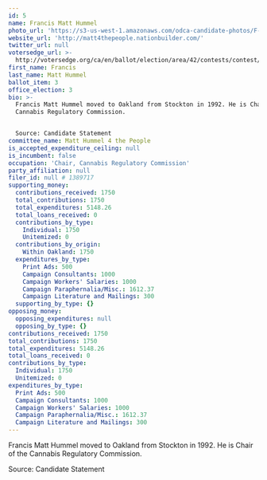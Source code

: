 ```yaml
---
id: 5
name: Francis Matt Hummel
photo_url: 'https://s3-us-west-1.amazonaws.com/odca-candidate-photos/F-Matt-Hummell.png'
website_url: 'http://matt4thepeople.nationbuilder.com/'
twitter_url: null
votersedge_url: >-
  http://votersedge.org/ca/en/ballot/election/area/42/contests/contest/13234/candidate/130750?&county=Alameda%20County&election_authority_id=1
first_name: Francis
last_name: Matt Hummel
ballot_item: 3
office_election: 3
bio: >-
  Francis Matt Hummel moved to Oakland from Stockton in 1992. He is Chair of the
  Cannabis Regulatory Commission. 


  Source: Candidate Statement
committee_name: Matt Hummel 4 the People
is_accepted_expenditure_ceiling: null
is_incumbent: false
occupation: 'Chair, Cannabis Regulatory Commission'
party_affiliation: null
filer_id: null # 1389717
supporting_money:
  contributions_received: 1750
  total_contributions: 1750
  total_expenditures: 5148.26
  total_loans_received: 0
  contributions_by_type:
    Individual: 1750
    Unitemized: 0
  contributions_by_origin:
    Within Oakland: 1750
  expenditures_by_type:
    Print Ads: 500
    Campaign Consultants: 1000
    Campaign Workers' Salaries: 1000
    Campaign Paraphernalia/Misc.: 1612.37
    Campaign Literature and Mailings: 300
  supporting_by_type: {}
opposing_money:
  opposing_expenditures: null
  opposing_by_type: {}
contributions_received: 1750
total_contributions: 1750
total_expenditures: 5148.26
total_loans_received: 0
contributions_by_type:
  Individual: 1750
  Unitemized: 0
expenditures_by_type:
  Print Ads: 500
  Campaign Consultants: 1000
  Campaign Workers' Salaries: 1000
  Campaign Paraphernalia/Misc.: 1612.37
  Campaign Literature and Mailings: 300
---
```

Francis Matt Hummel moved to Oakland from Stockton in 1992. He is Chair of the Cannabis Regulatory Commission. 

Source: Candidate Statement
